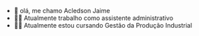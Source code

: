 - 👋 olá, me chamo Acledson Jaime
- 👷‍♂️ Atualmente trabalho como assistente administrativo
- 👨‍🎓 Atualmente estou cursando Gestão da Produção Industrial
  
<!---
Jaime082003/Jaime082003 is a ✨ special ✨ repository because its `README.md` (this file) appears on your GitHub profile.
You can click the Preview link to take a look at your changes.
--->
